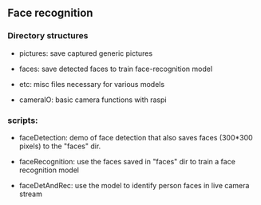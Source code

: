## Face recognition

### Directory structures

- pictures: save captured generic pictures

- faces: save detected faces to train face-recognition model

- etc: misc files necessary for various models

- cameraIO: basic camera functions with raspi

### scripts:

- faceDetection: demo of face detection that also saves faces (300*300 pixels) to the "faces" dir.

- faceRecognition: use the faces saved in "faces" dir to train a face recognition model

- faceDetAndRec: use the model to identify person faces in live camera stream